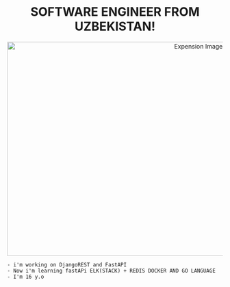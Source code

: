 
<div align="center">
    <h1>SOFTWARE ENGINEER FROM UZBEKISTAN!</h1>
    <img src="https://github.com/user-attachments/assets/d761aa3d-a28b-42e4-9697-2ef9275f5d66" alt="Expension Image Reverend Insanity" height="500" width="1000">
</div>

    - i'm working on DjangoREST and FastAPI
    - Now i'm learning fastAPi ELK(STACK) + REDIS DOCKER AND GO LANGUAGE
    - I'm 16 y.o

<!--<div align="center">
    <h1>LANGUAGE-FRAMEWORKS</h1>
</div>

![MySQL](https://img.shields.io/badge/mysql-4479A1.svg?style=for-the-badge&logo=mysql&logoColor=white)
![Postgres](https://img.shields.io/badge/postgres-%23316192.svg?style=for-the-badge&logo=postgresql&logoColor=white)
![Redis](https://img.shields.io/badge/redis-%23DD0031.svg?style=for-the-badge&logo=redis&logoColor=white)
![SQLite](https://img.shields.io/badge/sqlite-%2307405e.svg?style=for-the-badge&logo=sqlite&logoColor=white)
-
![Django](https://img.shields.io/badge/django-%23092E20.svg?style=for-the-badge&logo=django&logoColor=white)
![DjangoREST](https://img.shields.io/badge/DJANGO-REST-ff1709?style=for-the-badge&logo=django&logoColor=white&color=ff1709&labelColor=gray)
![Elasticsearch](https://img.shields.io/badge/elasticsearch-%230377CC.svg?style=for-the-badge&logo=elasticsearch&logoColor=white)
![FastAPI](https://img.shields.io/badge/FastAPI-005571?style=for-the-badge&logo=fastapi)
![Python](https://img.shields.io/badge/python-3670A0?style=for-the-badge&logo=python&logoColor=ffdd54)
![Go](https://img.shields.io/badge/go-%2300ADD8.svg?style=for-the-badge&logo=go&logoColor=white)
![Docker](https://img.shields.io/badge/Docker-2496ED?style=for-the-badge&logo=docker&logoColor=white)
-->



